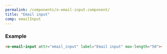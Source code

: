```yaml
---
permalink: /components/o-email-input.component/
title: "Email input"
comp: emailInput
---
```


<h3 class="grey-color">Example</h3>

```html
<o-email-input attr="email_input" label="Email input" max-length="50"></o-email-input>
```
